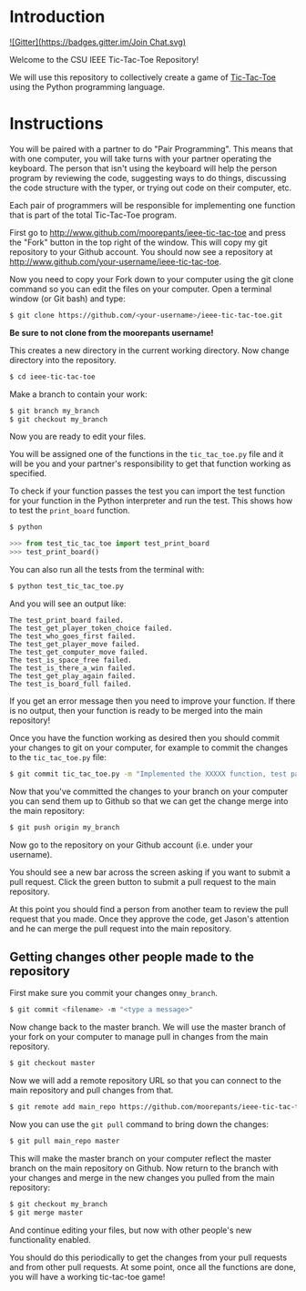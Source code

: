 Introduction
============
[![Gitter](https://badges.gitter.im/Join Chat.svg)](https://gitter.im/moorepants/ieee-tic-tac-toe?utm_source=badge&utm_medium=badge&utm_campaign=pr-badge&utm_content=badge)

Welcome to the CSU IEEE Tic-Tac-Toe Repository!

We will use this repository to collectively create a game of
[Tic-Tac-Toe](http://en.wikipedia.org/wiki/Tic-tac-toe) using the Python
programming language.

Instructions
============

You will be paired with a partner to do "Pair Programming". This means that
with one computer, you will take turns with your partner operating the
keyboard. The person that isn't using the keyboard will help the person program
by reviewing the code, suggesting ways to do things, discussing the code
structure with the typer, or trying out code on their computer, etc.

Each pair of programmers will be responsible for implementing one function that
is part of the total Tic-Tac-Toe program.

First go to http://www.github.com/moorepants/ieee-tic-tac-toe and press the
"Fork" button in the top right of the window. This will copy my git repository
to your Github account. You should now see a repository at
http://www.github.com/your-username/ieee-tic-tac-toe.

Now you need to copy your Fork down to your computer using the git clone
command so you can edit the files on your computer. Open a terminal window (or
Git bash) and type:

```bash
$ git clone https://github.com/<your-username>/ieee-tic-tac-toe.git
```

**Be sure to not clone from the moorepants username!**

This creates a new directory in the current working directory. Now change
directory into the repository.

```bash
$ cd ieee-tic-tac-toe
```

Make a branch to contain your work:

```bash
$ git branch my_branch
$ git checkout my_branch
```

Now you are ready to edit your files.

You will be assigned one of the functions in the `tic_tac_toe.py` file and it
will be you and your partner's responsibility to get that function working as
specified.

To check if your function passes the test you can import the test function for
your function in the Python interpreter and run the test. This shows how to
test the `print_board` function.

```bash
$ python
```

```python
>>> from test_tic_tac_toe import test_print_board
>>> test_print_board()
```

You can also run all the tests from the terminal with:

```bash
$ python test_tic_tac_toe.py
```

And you will see an output like:

```
The test_print_board failed.
The test_get_player_token_choice failed.
The test_who_goes_first failed.
The test_get_player_move failed.
The test_get_computer_move failed.
The test_is_space_free failed.
The test_is_there_a_win failed.
The test_get_play_again failed.
The test_is_board_full failed.
```

If you get an error message then you need to improve your function. If there is
no output, then your function is ready to be merged into the main repository!

Once you have the function working as desired then you should commit your
changes to git on your computer, for example to commit the changes to the
`tic_tac_toe.py` file:

```bash
$ git commit tic_tac_toe.py -m "Implemented the XXXXX function, test passes."
```

Now that you've committed the changes to your branch on your computer you can
send them up to Github so that we can get the change merge into the main
repository:

```bash
$ git push origin my_branch
```

Now go to the repository on your Github account (i.e. under your username).

You should see a new bar across the screen asking if you want to submit a pull
request. Click the green button to submit a pull request to the main
repository.

At this point you should find a person from another team to review the pull
request that you made. Once they approve the code, get Jason's attention and he
can merge the pull request into the main repository.

Getting changes other people made to the repository
---------------------------------------------------

First make sure you commit your changes on`my_branch`.

```bash
$ git commit <filename> -m "<type a message>"
```

Now change back to the master branch. We will use the master branch of your
fork on your computer to manage pull in changes from the main repository.

```bash
$ git checkout master
```

Now we will add a remote repository URL so that you can connect to the main
repository and pull changes from that.

```bash
$ git remote add main_repo https://github.com/moorepants/ieee-tic-tac-toe.git
```

Now you can use the ``git pull`` command to bring down the changes:

```bash
$ git pull main_repo master
```
This will make the master branch on your computer reflect the master branch on
the main repository on Github. Now return to the branch with your changes and
merge in the new changes you pulled from the main repository:

```bash
$ git checkout my_branch
$ git merge master
```

And continue editing your files, but now with other people's new functionality
enabled.

You should do this periodically to get the changes from your pull requests and
from other pull requests. At some point, once all the functions are done, you
will have a working tic-tac-toe game!
